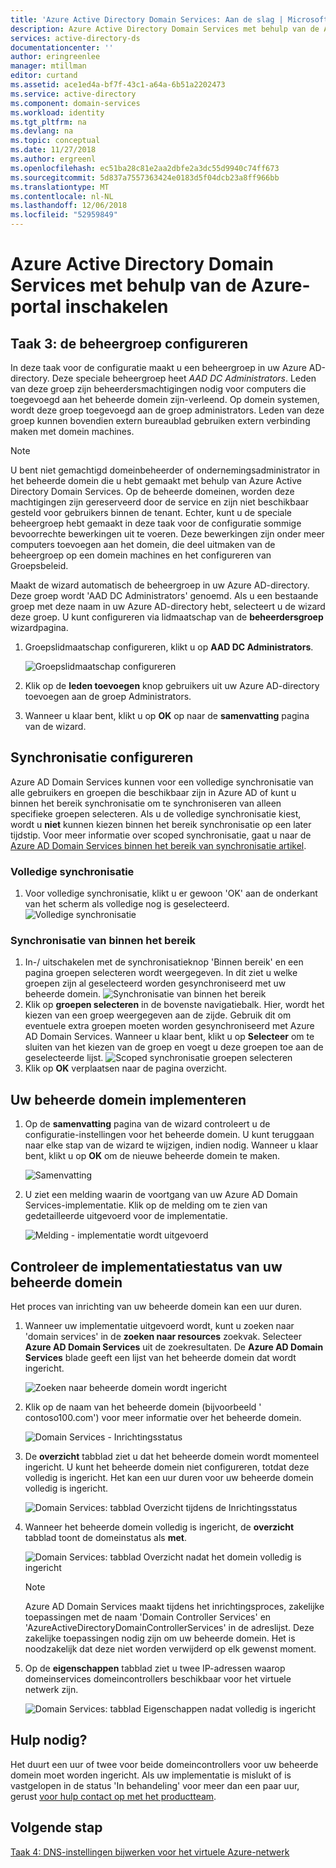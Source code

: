```yaml
---
title: 'Azure Active Directory Domain Services: Aan de slag | Microsoft Docs'
description: Azure Active Directory Domain Services met behulp van de Azure-portal inschakelen
services: active-directory-ds
documentationcenter: ''
author: eringreenlee
manager: mtillman
editor: curtand
ms.assetid: ace1ed4a-bf7f-43c1-a64a-6b51a2202473
ms.service: active-directory
ms.component: domain-services
ms.workload: identity
ms.tgt_pltfrm: na
ms.devlang: na
ms.topic: conceptual
ms.date: 11/27/2018
ms.author: ergreenl
ms.openlocfilehash: ec51ba28c81e2aa2dbfe2a3dc55d9940c74ff673
ms.sourcegitcommit: 5d837a7557363424e0183d5f04dcb23a8ff966bb
ms.translationtype: MT
ms.contentlocale: nl-NL
ms.lasthandoff: 12/06/2018
ms.locfileid: "52959849"
---
```

# <a name="enable-azure-active-directory-domain-services-using-the-azure-portal"></a>Azure Active Directory Domain Services met behulp van de Azure-portal inschakelen

## <a name="task-3-configure-administrative-group"></a>Taak 3: de beheergroep configureren

In deze taak voor de configuratie maakt u een beheergroep in uw Azure AD-directory. Deze speciale beheergroep heet *AAD DC Administrators*. Leden van deze groep zijn beheerdersmachtigingen nodig voor computers die toegevoegd aan het beheerde domein zijn-verleend. Op domein systemen, wordt deze groep toegevoegd aan de groep administrators. Leden van deze groep kunnen bovendien extern bureaublad gebruiken extern verbinding maken met domein machines.

> [!NOTE]
> U bent niet gemachtigd domeinbeheerder of ondernemingsadministrator in het beheerde domein die u hebt gemaakt met behulp van Azure Active Directory Domain Services. Op de beheerde domeinen, worden deze machtigingen zijn gereserveerd door de service en zijn niet beschikbaar gesteld voor gebruikers binnen de tenant. Echter, kunt u de speciale beheergroep hebt gemaakt in deze taak voor de configuratie sommige bevoorrechte bewerkingen uit te voeren. Deze bewerkingen zijn onder meer computers toevoegen aan het domein, die deel uitmaken van de beheergroep op een domein machines en het configureren van Groepsbeleid.
>

Maakt de wizard automatisch de beheergroep in uw Azure AD-directory. Deze groep wordt 'AAD DC Administrators' genoemd. Als u een bestaande groep met deze naam in uw Azure AD-directory hebt, selecteert u de wizard deze groep. U kunt configureren via lidmaatschap van de **beheerdersgroep** wizardpagina.

1. Groepslidmaatschap configureren, klikt u op **AAD DC Administrators**.

    ![Groepslidmaatschap configureren](./media/getting-started/domain-services-blade-admingroup.png)

2. Klik op de **leden toevoegen** knop gebruikers uit uw Azure AD-directory toevoegen aan de groep Administrators.

3. Wanneer u klaar bent, klikt u op **OK** op naar de **samenvatting** pagina van de wizard.

## <a name="configure-synchronization"></a>Synchronisatie configureren

Azure AD Domain Services kunnen voor een volledige synchronisatie van alle gebruikers en groepen die beschikbaar zijn in Azure AD of kunt u binnen het bereik synchronisatie om te synchroniseren van alleen specifieke groepen selecteren. Als u de volledige synchronisatie kiest, wordt u **niet** kunnen kiezen binnen het bereik synchronisatie op een later tijdstip. Voor meer informatie over scoped synchronisatie, gaat u naar de [Azure AD Domain Services binnen het bereik van synchronisatie artikel](active-directory-ds-scoped-synchronization.md).

### <a name="full-synchronization"></a>Volledige synchronisatie

1. Voor volledige synchronisatie, klikt u er gewoon 'OK' aan de onderkant van het scherm als volledige nog is geselecteerd.
    ![Volledige synchronisatie](./media/active-directory-domain-services-admin-guide/create-sync-all.PNG)

### <a name="scoped-synchronization"></a>Synchronisatie van binnen het bereik

1. In-/ uitschakelen met de synchronisatieknop 'Binnen bereik' en een pagina groepen selecteren wordt weergegeven. In dit ziet u welke groepen zijn al geselecteerd worden gesynchroniseerd met uw beheerde domein.
    ![Synchronisatie van binnen het bereik](media/active-directory-domain-services-admin-guide/create-sync-scoped.PNG)
2. Klik op **groepen selecteren** in de bovenste navigatiebalk. Hier, wordt het kiezen van een groep weergegeven aan de zijde. Gebruik dit om eventuele extra groepen moeten worden gesynchroniseerd met Azure AD Domain Services. Wanneer u klaar bent, klikt u op **Selecteer** om te sluiten van het kiezen van de groep en voegt u deze groepen toe aan de geselecteerde lijst.
    ![Scoped synchronisatie groepen selecteren](media/active-directory-domain-services-admin-guide/create-sync-scoped-groupselect.PNG)
3. Klik op **OK** verplaatsen naar de pagina overzicht.

## <a name="deploy-your-managed-domain"></a>Uw beheerde domein implementeren

1. Op de **samenvatting** pagina van de wizard controleert u de configuratie-instellingen voor het beheerde domein. U kunt teruggaan naar elke stap van de wizard te wijzigen, indien nodig. Wanneer u klaar bent, klikt u op **OK** om de nieuwe beheerde domein te maken.

    ![Samenvatting](./media/getting-started/domain-services-blade-summary.png)

2. U ziet een melding waarin de voortgang van uw Azure AD Domain Services-implementatie. Klik op de melding om te zien van gedetailleerde uitgevoerd voor de implementatie.

    ![Melding - implementatie wordt uitgevoerd](./media/getting-started/domain-services-blade-deployment-in-progress.png)

## <a name="check-the-deployment-status-of-your-managed-domain"></a>Controleer de implementatiestatus van uw beheerde domein

Het proces van inrichting van uw beheerde domein kan een uur duren.

1. Wanneer uw implementatie uitgevoerd wordt, kunt u zoeken naar 'domain services' in de **zoeken naar resources** zoekvak. Selecteer **Azure AD Domain Services** uit de zoekresultaten. De **Azure AD Domain Services** blade geeft een lijst van het beheerde domein dat wordt ingericht.

    ![Zoeken naar beheerde domein wordt ingericht](./media/getting-started/domain-services-provisioning-state-find-resource.png)

2. Klik op de naam van het beheerde domein (bijvoorbeeld ' contoso100.com') voor meer informatie over het beheerde domein.

    ![Domain Services - Inrichtingsstatus](./media/getting-started/domain-services-provisioning-state.png)

3. De **overzicht** tabblad ziet u dat het beheerde domein wordt momenteel ingericht. U kunt het beheerde domein niet configureren, totdat deze volledig is ingericht. Het kan een uur duren voor uw beheerde domein volledig is ingericht.

    ![Domain Services: tabblad Overzicht tijdens de Inrichtingsstatus ](./media/getting-started/domain-services-provisioning-state-details.png)

4. Wanneer het beheerde domein volledig is ingericht, de **overzicht** tabblad toont de domeinstatus als **met**.

    ![Domain Services: tabblad Overzicht nadat het domein volledig is ingericht](./media/getting-started/domain-services-provisioned.png)
    >[!NOTE]
    >Azure AD Domain Services maakt tijdens het inrichtingsproces, zakelijke toepassingen met de naam 'Domain Controller Services' en 'AzureActiveDirectoryDomainControllerServices' in de adreslijst. Deze zakelijke toepassingen nodig zijn om uw beheerde domein. Het is noodzakelijk dat deze niet worden verwijderd op elk gewenst moment.
    >

5. Op de **eigenschappen** tabblad ziet u twee IP-adressen waarop domeinservices domeincontrollers beschikbaar voor het virtuele netwerk zijn.

    ![Domain Services: tabblad Eigenschappen nadat volledig is ingericht](./media/getting-started/domain-services-provisioned-properties.png)

## <a name="need-help"></a>Hulp nodig?

Het duurt een uur of twee voor beide domeincontrollers voor uw beheerde domein moet worden ingericht. Als uw implementatie is mislukt of is vastgelopen in de status 'In behandeling' voor meer dan een paar uur, gerust [voor hulp contact op met het productteam](active-directory-ds-contact-us.md).

## <a name="next-step"></a>Volgende stap

[Taak 4: DNS-instellingen bijwerken voor het virtuele Azure-netwerk](active-directory-ds-getting-started-dns.md)
